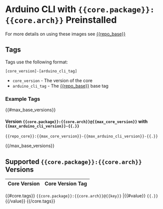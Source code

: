 # Arduino CLI with `{{core.package}}:{{core.arch}}` Preinstalled

For more details on using these images see [{{repo_base}}](https://hub.docker.com/r/{{repo_base}})

## Tags

Tags use the following format:

```
[core_version]-[arduino_cli_tag]
```
* `core_version` - The version of the core
* `arduino_cli_tag` - The [{{repo_base}}](https://hub.docker.com/r/{{repo_base}}) base tag

### Example Tags
{{#max_base_versions}}

#### Version `{{core.package}}:{{core.arch}}@{{max_core_version}}` with `{{max_arduino_cli_version}}-{{.}}`
```
{{repo_core}}:{{max_core_version}}-{{max_arduino_cli_version}}-{{.}}
```
{{/max_base_versions}}

## Supported `{{core.package}}:{{core.arch}}` Versions

Core Version | Core Version Tag
--- | ---
{{#core.tags}}
`{{core.package}}:{{core.arch}}@{{key}}` |{{#value}} `{{.}}`{{/value}}
{{/core.tags}}
